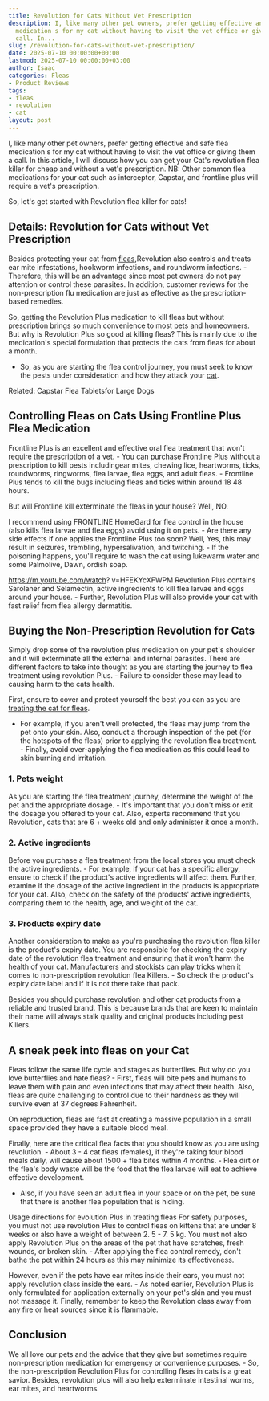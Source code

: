 ```yaml
---
title: Revolution for Cats Without Vet Prescription
description: I, like many other pet owners, prefer getting effective and safe flea
  medication s for my cat without having to visit the vet office or giving them a
  call. In...
slug: /revolution-for-cats-without-vet-prescription/
date: 2025-07-10 00:00:00+00:00
lastmod: 2025-07-10 00:00:00+03:00
author: Isaac
categories: Fleas
- Product Reviews
tags:
- fleas
- revolution
- cat
layout: post
---
```

I, like many other pet owners, prefer getting effective and safe flea medication s for my cat without having to visit the vet office or giving them a call. In this article, I will discuss how you can get your Cat's revolution flea killer for cheap and without a vet's prescription. NB: Other common flea medications for your cat such as interceptor, Capstar, and frontline plus will require a vet's prescription.

So, let's get started with Revolution flea killer for cats!

##  Details: Revolution for Cats without Vet Prescription

Besides protecting your cat from [fleas](https://pestpolicy.com/cat-fleas-vs-dog-fleas/),Revolution also controls and treats ear mite infestations, hookworm infections, and roundworm infections. - Therefore, this will be an advantage since most pet owners do not pay attention or control these parasites. In addition, customer reviews for the non-prescription flu medication are just as effective as the prescription-based remedies.

So, getting the Revolution Plus medication to kill fleas but without prescription brings so much convenience to most pets and homeowners. But why is Revolution Plus so good at killing fleas? This is mainly due to the medication's special formulation that protects the cats from fleas for about a month.

- So, as you are starting the flea control journey, you must seek to know the pests under consideration and how they attack your [cat](https://pestpolicy.com/how-to-tell-if-your-cat-has-fleas/).

Related: Capstar Flea Tabletsfor Large Dogs

##  Controlling Fleas on Cats Using Frontline Plus Flea Medication

Frontline Plus is an excellent and effective oral flea treatment that won't require the prescription of a vet. - You can purchase Frontline Plus without a prescription to kill pests includingear mites, chewing lice, heartworms, ticks, roundworms, ringworms, flea larvae, flea eggs, and adult fleas. - Frontline Plus tends to kill the bugs including fleas and ticks within around 18 48 hours.

But will Frontline kill exterminate the fleas in your house? Well, NO.

I recommend using FRONTLINE HomeGard for flea control in the house (also kills flea larvae and flea eggs) avoid using it on pets. - Are there any side effects if one applies the Frontline Plus too soon? Well, Yes, this may result in seizures, trembling, hypersalivation, and twitching. - If the poisoning happens, you'll require to wash the cat using lukewarm water and some Palmolive, Dawn, ordish soap.

https://m.youtube.com/watch? v=HFEKYcXFWPM Revolution Plus contains Sarolaner and Selamectin, active ingredients to kill flea larvae and eggs around your house. - Further, Revolution Plus will also provide your cat with fast relief from flea allergy dermatitis.

##  Buying the Non-Prescription Revolution for Cats

Simply drop some of the revolution plus medication on your pet's shoulder and it will exterminate all the external and internal parasites. There are different factors to take into thought as you are starting the journey to flea treatment using revolution Plus. - Failure to consider these may lead to causing harm to the cats health.

First, ensure to cover and protect yourself the best you can as you are [treating the cat for fleas](https://pestpolicy.com/best-flea-treatment-for-cats/).

- For example, if you aren't well protected, the fleas may jump from the pet onto your skin. Also, conduct a thorough inspection of the pet (for the hotspots of the fleas) prior to applying the revolution flea treatment. - Finally, avoid over-applying the flea medication as this could lead to skin burning and irritation.

###  1. Pets weight

As you are starting the flea treatment journey, determine the weight of the pet and the appropriate dosage. - It's important that you don't miss or exit the dosage you offered to your cat. Also, experts recommend that you Revolution, cats that are 6 + weeks old and only administer it once a month.

###  2. Active ingredients

Before you purchase a flea treatment from the local stores you must check the active ingredients. - For example, if your cat has a specific allergy, ensure to check if the product's active ingredients will affect them. Further, examine if the dosage of the active ingredient in the products is appropriate for your cat. Also, check on the safety of the products' active ingredients, comparing them to the health, age, and weight of the cat.

###  3. Products expiry date

Another consideration to make as you're purchasing the revolution flea killer is the product's expiry date. You are responsible for checking the expiry date of the revolution flea treatment and ensuring that it won't harm the health of your cat. Manufacturers and stockists can play tricks when it comes to non-prescription revolution flea Killers. - So check the product's expiry date label and if it is not there take that pack.

Besides you should purchase revolution and other cat products from a reliable and trusted brand. This is because brands that are keen to maintain their name will always stalk quality and original products including pest Killers.

##  A sneak peek into fleas on your Cat

Fleas follow the same life cycle and stages as butterflies. But why do you love butterflies and hate fleas? - First, fleas will bite pets and humans to leave them with pain and even infections that may affect their health. Also, fleas are quite challenging to control due to their hardness as they will survive even at 37 degrees Fahrenheit.

On reproduction, fleas are fast at creating a massive population in a small space provided they have a suitable blood meal.

Finally, here are the critical flea facts that you should know as you are using revolution. - About 3 - 4 cat fleas (females), if they're taking four blood meals daily, will cause about 1500 + flea bites within 4 months. - Flea dirt or the flea's body waste will be the food that the flea larvae will eat to achieve effective development.

- Also, if you have seen an adult flea in your space or on the pet, be sure that there is another flea population that is hiding.

Usage directions for evolution Plus in treating fleas For safety purposes, you must not use revolution Plus to control fleas on kittens that are under 8 weeks or also have a weight of between 2. 5 - 7. 5 kg. You must not also apply Revolution Plus on the areas of the pet that have scratches, fresh wounds, or broken skin. - After applying the flea control remedy, don't bathe the pet within 24 hours as this may minimize its effectiveness.

However, even if the pets have ear mites inside their ears, you must not apply revolution class inside the ears. - As noted earlier, Revolution Plus is only formulated for application externally on your pet's skin and you must not massage it. Finally, remember to keep the Revolution class away from any fire or heat sources since it is flammable.

##  Conclusion

We all love our pets and the advice that they give but sometimes require non-prescription medication for emergency or convenience purposes. - So, the non-prescription Revolution Plus for controlling fleas in cats is a great savior. Besides, revolution plus will also help exterminate intestinal worms, ear mites, and heartworms.